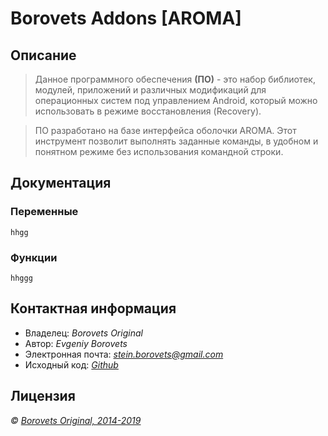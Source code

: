 # Borovets Addons [AROMA]

## Описание

> Данное программного обеспечения **(ПО)** - это набор библиотек, модулей, приложений и различных модификаций для операционных систем под управлением Android, который можно использовать в режиме восстановления (Recovery).

> ПО разработано на базе интерфейса оболочки AROMA. Этот инструмент позволит выполнять заданные команды, в удобном и понятном режиме без использования командной строки.

## Документация

### Переменные

`hhgg`

### Функции

`hhggg`

## Контактная информация

* Владелец: _Borovets Original_
* Автор: _Evgeniy Borovets_
* Электронная почта: _[stein.borovets@gmail.com](mailto:stein.borovets@gmail.com)_
* Исходный код: _[Github](https://github.com/borovets/Borovets-Addons)_

## Лицензия

_© [Borovets Original, 2014-2019](LICENSE.md)_
